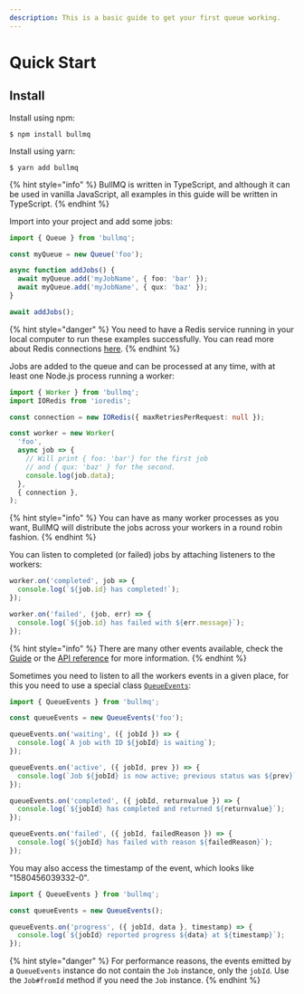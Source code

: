 ```yaml
---
description: This is a basic guide to get your first queue working.
---
```


# Quick Start

## Install

Install using npm:

```
$ npm install bullmq
```

Install using yarn:

```
$ yarn add bullmq
```

{% hint style="info" %}
BullMQ is written in TypeScript, and although it can be used in vanilla JavaScript, all examples in this guide will be written in TypeScript.
{% endhint %}

Import into your project and add some jobs:

```typescript
import { Queue } from 'bullmq';

const myQueue = new Queue('foo');

async function addJobs() {
  await myQueue.add('myJobName', { foo: 'bar' });
  await myQueue.add('myJobName', { qux: 'baz' });
}

await addJobs();
```

{% hint style="danger" %}
You need to have a Redis service running in your local computer to run these examples successfully. You can read more about Redis connections [here](guide/connections.md).
{% endhint %}

Jobs are added to the queue and can be processed at any time, with at least one Node.js process running a worker:

```typescript
import { Worker } from 'bullmq';
import IORedis from 'ioredis';

const connection = new IORedis({ maxRetriesPerRequest: null });

const worker = new Worker(
  'foo',
  async job => {
    // Will print { foo: 'bar'} for the first job
    // and { qux: 'baz' } for the second.
    console.log(job.data);
  },
  { connection },
);
```

{% hint style="info" %}
You can have as many worker processes as you want, BullMQ will distribute the jobs across your workers in a round robin fashion.
{% endhint %}

You can listen to completed (or failed) jobs by attaching listeners to the workers:

```typescript
worker.on('completed', job => {
  console.log(`${job.id} has completed!`);
});

worker.on('failed', (job, err) => {
  console.log(`${job.id} has failed with ${err.message}`);
});
```

{% hint style="info" %}
There are many other events available, check the [Guide](guide/events.md) or the [API reference](https://api.docs.bullmq.io/) for more information.
{% endhint %}

Sometimes you need to listen to all the workers events in a given place, for this you need to use a special class [`QueueEvents`](https://api.docs.bullmq.io/classes/v5.QueueEvents.html):

```typescript
import { QueueEvents } from 'bullmq';

const queueEvents = new QueueEvents('foo');

queueEvents.on('waiting', ({ jobId }) => {
  console.log(`A job with ID ${jobId} is waiting`);
});

queueEvents.on('active', ({ jobId, prev }) => {
  console.log(`Job ${jobId} is now active; previous status was ${prev}`);
});

queueEvents.on('completed', ({ jobId, returnvalue }) => {
  console.log(`${jobId} has completed and returned ${returnvalue}`);
});

queueEvents.on('failed', ({ jobId, failedReason }) => {
  console.log(`${jobId} has failed with reason ${failedReason}`);
});
```

You may also access the timestamp of the event, which looks like "1580456039332-0".

```typescript
import { QueueEvents } from 'bullmq';

const queueEvents = new QueueEvents();

queueEvents.on('progress', ({ jobId, data }, timestamp) => {
  console.log(`${jobId} reported progress ${data} at ${timestamp}`);
});
```

{% hint style="danger" %}
For performance reasons, the events emitted by a `QueueEvents` instance do not contain the `Job` instance, only the `jobId`. Use the `Job#fromId` method if you need the `Job` instance.
{% endhint %}
